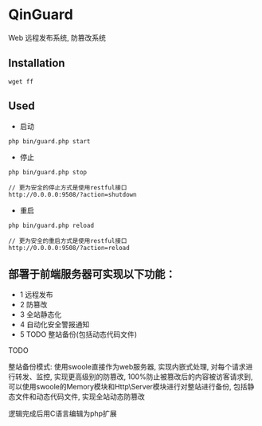 # QinGuard

Web 远程发布系统, 防篡改系统

## Installation

```
wget ff
```

## Used

* 启动
```
php bin/guard.php start
```

* 停止
```
php bin/guard.php stop

// 更为安全的停止方式是使用restful接口
http://0.0.0.0:9508/?action=shutdown
```

* 重启
```
php bin/guard.php reload

// 更为安全的重启方式是使用restful接口
http://0.0.0.0:9508/?action=reload
```

## 部署于前端服务器可实现以下功能：

* 1 远程发布
* 2 防篡改
* 3 全站静态化
* 4 自动化安全警报通知
* 5 TODO 整站备份(包括动态代码文件)

TODO

整站备份模式: 使用swoole直接作为web服务器, 实现内嵌式处理, 对每个请求进行转发、监控, 实现更高级别的防篡改, 100%防止被篡改后的内容被访客请求到, 可以使用swoole的Memory模块和Http\Server模块进行对整站进行备份, 包括静态文件和动态代码文件, 实现全站动态防篡改

逻辑完成后用C语言编辑为php扩展
